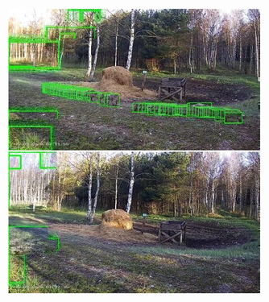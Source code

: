 ![20200509-070635-073640](in/20200509/20200509-070635-073640_0_.jpg)
![20200509-073645-080650](in/20200509/20200509-073645-080650_0_.jpg)

